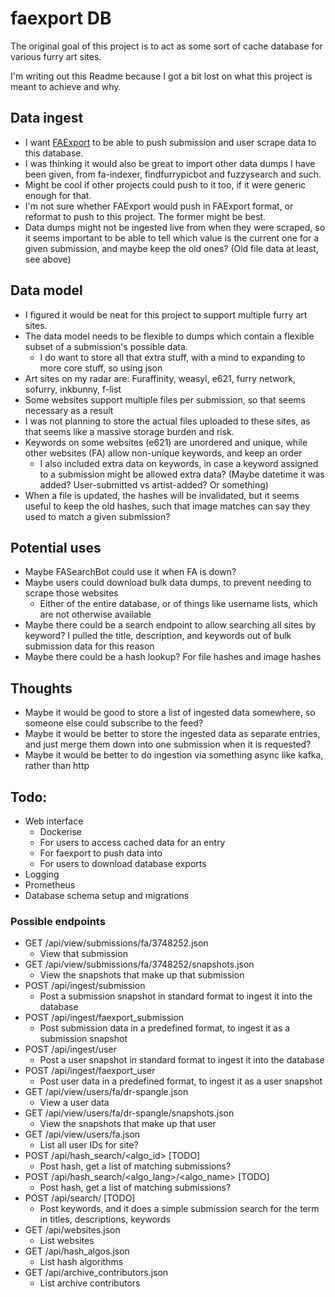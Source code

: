 # faexport DB
The original goal of this project is to act as some sort of cache database for various furry art sites.

I'm writing out this Readme because I got a bit lost on what this project is meant to achieve and why.

## Data ingest
- I want [FAExport](https://github.com/Deer-Spangle/FAExport) to be able to push submission and user scrape data to this database.
- I was thinking it would also be great to import other data dumps I have been given, from fa-indexer, findfurrypicbot and fuzzysearch and such.
- Might be cool if other projects could push to it too, if it were generic enough for that.
- I'm not sure whether FAExport would push in FAExport format, or reformat to push to this project. The former might be best.
- Data dumps might not be ingested live from when they were scraped, so it seems important to be able to tell which value is the current one for a given submission, and maybe keep the old ones? (Old file data at least, see above)

## Data model
- I figured it would be neat for this project to support multiple furry art sites.
- The data model needs to be flexible to dumps which contain a flexible subset of a submission's possible data.
  - I do want to store all that extra stuff, with a mind to expanding to more core stuff, so using json
- Art sites on my radar are: Furaffinity, weasyl, e621, furry network, sofurry, inkbunny, f-list
- Some websites support multiple files per submission, so that seems necessary as a result
- I was not planning to store the actual files uploaded to these sites, as that seems like a massive storage burden and risk.
- Keywords on some websites (e621) are unordered and unique, while other websites (FA) allow non-unique keywords, and keep an order
  - I also included extra data on keywords, in case a keyword assigned to a submission might be allowed extra data? (Maybe datetime it was added? User-submitted vs artist-added? Or something)
- When a file is updated, the hashes will be invalidated, but it seems useful to keep the old hashes, such that image matches can say they used to match a given submission?


## Potential uses
- Maybe FASearchBot could use it when FA is down?
- Maybe users could download bulk data dumps, to prevent needing to scrape those websites
  - Either of the entire database, or of things like username lists, which are not otherwise available
- Maybe there could be a search endpoint to allow searching all sites by keyword? I pulled the title, description, and keywords out of bulk submission data for this reason
- Maybe there could be a hash lookup? For file hashes and image hashes

## Thoughts
- Maybe it would be good to store a list of ingested data somewhere, so someone else could subscribe to the feed?
- Maybe it would be better to store the ingested data as separate entries, and just merge them down into one submission when it is requested?
- Maybe it would be better to do ingestion via something async like kafka, rather than http

## Todo:
- Web interface
  - Dockerise
  - For users to access cached data for an entry
  - For faexport to push data into
  - For users to download database exports
- Logging
- Prometheus
- Database schema setup and migrations

### Possible endpoints
- GET /api/view/submissions/fa/3748252.json
  - View that submission
- GET /api/view/submissions/fa/3748252/snapshots.json
  - View the snapshots that make up that submission
- POST /api/ingest/submission
  - Post a submission snapshot in standard format to ingest it into the database
- POST /api/ingest/faexport_submission
  - Post submission data in a predefined format, to ingest it as a submission snapshot
- POST /api/ingest/user
  - Post a user snapshot in standard format to ingest it into the database
- POST /api/ingest/faexport_user
  - Post user data in a predefined format, to ingest it as a user snapshot
- GET /api/view/users/fa/dr-spangle.json
  - View a user data
- GET /api/view/users/fa/dr-spangle/snapshots.json
  - View the snapshots that make up that user
- GET /api/view/users/fa.json
  - List all user IDs for site?
- POST /api/hash_search/<algo_id> [TODO]
  - Post hash, get a list of matching submissions?
- POST /api/hash_search/<algo_lang>/<algo_name> [TODO]
  - Post hash, get a list of matching submissions?
- POST /api/search/ [TODO]
  - Post keywords, and it does a simple submission search for the term in titles, descriptions, keywords
- GET /api/websites.json
  - List websites
- GET /api/hash_algos.json
  - List hash algorithms
- GET /api/archive_contributors.json
  - List archive contributors
